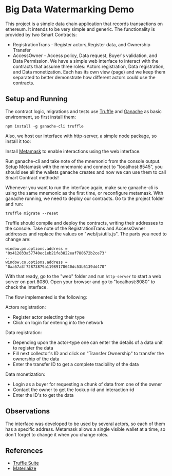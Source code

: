 # Big Data Watermarking Demo

This project is a simple data chain application that records transactions on ethereum.
It intends to be very simple and generic.
The functionality is provided by two Smart Contracts:

* RegistrationTrans - Register actors,Register data, and Ownership Transfer
* AccessOwner - Access policy, Data request, Buyer's validation, and Data Permission.
We have a simple web interface to interact with the contracts that assume three roles: Actors registration, Data registration, and Data monetization.
Each has its own view (page) and we keep them separated to better demonstrate how different actors could use the contracts.
## Setup and Running

The contract logic, migrations and tests use [Truffle](https://truffleframework.com/truffle) and [Ganache](https://truffleframework.com/ganache) as basic environment, so first install them:

`npm install -g ganache-cli truffle`

Also, we host our interface with http-server, a simple node package, so install it too:

Install [Metamask](https://metamask.io/) to enable interactions using the web interface.

Run ganache-cli and take note of the mnemonic from the console output.
Setup Metamask with the mnemonic and connect to "localhost:8545", you should see all the wallets ganache creates and now we can use them to call Smart Contract methods!

Whenever you want to run the interface again, make sure ganache-cli is using the same mnemonic as the first time, or reconfigure metamask.
With ganache running, we need to deploy our contracts.
Go to the project folder and run:

`truffle migrate --reset`

Truffle should compile and deploy the contracts, writing their addresses to the console.
Take note of the RegistrationTrans and AccessOwner addresses and replace the values on "web/js/utils.js".
The parts you need to change are:

```
window.pm.options.address = '0x412033a57740ec1eb21fe3822eaf780672b2ce73'
...
window.co.options.address = "0xa57a3f72873879a11989178640dc53b5139dd470"
```

With that ready, go to the "web" folder and run `http-server` to start a web server on port 8080.
Open your browser and go to "localhost:8080" to check the interface.

The flow implemented is the following:

Actors registration:

* Register actor selecting their type
* Click on login for entering into the network

Data registration:

* Depending upon the actor-type one can enter the details of a data unit to register the data
* Fill next collector's ID and click on "Transfer Ownership" to transfer the ownership of the data
* Enter the transfer ID to get a complete tracibility of the data

Data monetization:

* Login as a buyer for requesting a chunk of data from one of the owner
* Contact the owner to get the lookup-id and interaction-id
* Enter the ID's to get the data

## Observations

The interface was developed to be used by several actors, so each of them has a specific address.
Metamask allows a single visible wallet at a time, so don't forget to change it when you change roles.

## References

* [Truffle Suite](https://truffleframework.com/)
* [Materialize](https://materializecss.com/)
